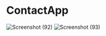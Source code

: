 # ContactApp

![Screenshot (92)](https://user-images.githubusercontent.com/65298880/96975996-e5a3c800-1538-11eb-9941-01dafb601314.png)
![Screenshot (93)](https://user-images.githubusercontent.com/65298880/96976007-e76d8b80-1538-11eb-869c-04710621934a.png)
